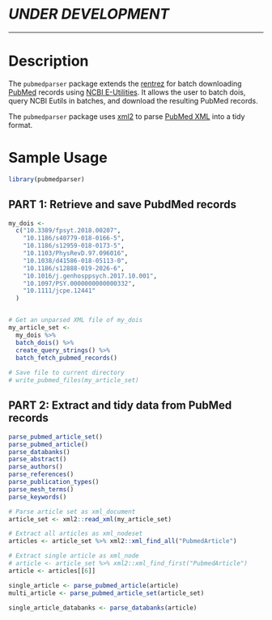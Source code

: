 # *UNDER DEVELOPMENT*

---

# Description
The `pubmedparser` package extends the [rentrez](https://github.com/ropensci/rentrez) for batch downloading [PubMed](https://www.ncbi.nlm.nih.gov/pubmed/) records using [NCBI E-Utilities](https://www.ncbi.nlm.nih.gov/books/NBK25497/). It allows the user to batch dois, query NCBI Eutils in batches, and download the resulting PubMed records.

The `pubmedparser` package uses [xml2](https://github.com/r-lib/xml2) to parse [PubMed XML](https://www.nlm.nih.gov/bsd/licensee/elements_descriptions.html) into a tidy format.

# Sample Usage

```R
library(pubmedparser)
```

## PART 1: Retrieve and save PubdMed records

```R
my_dois <-
  c("10.3389/fpsyt.2018.00207",
    "10.1186/s40779-018-0166-5",
    "10.1186/s12959-018-0173-5",
    "10.1103/PhysRevD.97.096016",
    "10.1038/d41586-018-05113-0",
    "10.1186/s12888-019-2026-6",
    "10.1016/j.genhosppsych.2017.10.001",
    "10.1097/PSY.0000000000000332",
    "10.1111/jcpe.12441"
  )


# Get an unparsed XML file of my_dois
my_article_set <-
  my_dois %>%
  batch_dois() %>%
  create_query_strings() %>%
  batch_fetch_pubmed_records()
  
# Save file to current directory
# write_pubmed_files(my_article_set)
````

## PART 2: Extract and tidy data from PubMed records
```R
parse_pubmed_article_set()
parse_pubmed_article()
parse_databanks()
parse_abstract()
parse_authors()
parse_references()
parse_publication_types()
parse_mesh_terms()
parse_keywords()
```

```R
# Parse article set as xml_document
article_set <- xml2::read_xml(my_article_set)

# Extract all articles as xml_nodeset
articles <- article_set %>% xml2::xml_find_all("PubmedArticle")

# Extract single article as xml_node
# article <- article_set %>% xml2::xml_find_first("PubmedArticle")
article <- articles[[6]]

single_article <- parse_pubmed_article(article)
multi_article <- parse_pubmed_article_set(article_set)

single_article_databanks <- parse_databanks(article)

```
